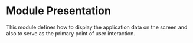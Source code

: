 # Module Presentation

This module defines how to display the application data on the screen and also to serve as the
primary point of user interaction.